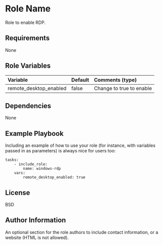 Role Name
=========

Role to enable RDP.

Requirements
------------

None

Role Variables
--------------

| Variable                          | Default                 | Comments (type)                                                                                                                                                                       |
| :-------------------------------- | :---------------------- | :------------------------------------------------------------------------------------------------------------------------------------------------------------------------------------ |
| remote_desktop_enabled            | false                   | Change to true to enable

Dependencies
------------

None

Example Playbook
----------------

Including an example of how to use your role (for instance, with variables passed in as parameters) is always nice for users too:

    tasks:
        - include_role:
            name: windows-rdp
        vars:
            remote_desktop_enabled: true

License
-------

BSD

Author Information
------------------

An optional section for the role authors to include contact information, or a website (HTML is not allowed).